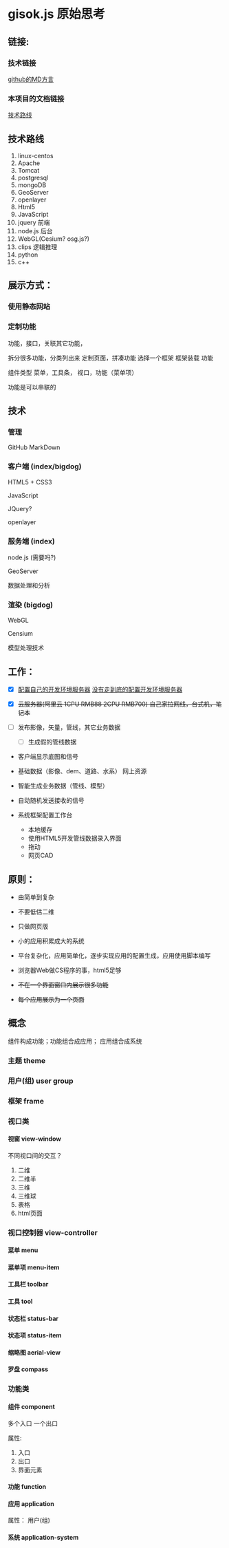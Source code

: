 # gisok.js 原始思考

## 链接:

### 技术链接

[github的MD方言](https://github.com/guodongxiaren/README/blob/master/README.md)

### 本项目的文档链接


[技术路线](./技术路线.md)

## 技术路线

1. linux-centos
1. Apache
1. Tomcat
1. postgresql
1. mongoDB
1. GeoServer
1. openlayer
1. Html5
1. JavaScript
1. jquery 前端
1. node.js 后台
1. WebGL(Cesium? osg.js?)
1. clips 逻辑推理
1. python
1. c++

## 展示方式：

### 使用静态网站

### 定制功能

功能，接口，关联其它功能，

拆分很多功能，分类列出来
定制页面，拼凑功能
选择一个框架
框架装载 功能

组件类型 菜单，工具条， 视口，功能（菜单项）

功能是可以串联的

##  技术

### 管理

GitHub
MarkDown

### 客户端 (index/bigdog)

HTML5 + CSS3

JavaScript

JQuery?

openlayer

### 服务端 (index)

node.js (需要吗?)

GeoServer

数据处理和分析

### 渲染 (bigdog)

WebGL

Censium

模型处理技术

## 工作：

- [x] [配置自己的开发环境服务器](./centos从小到大.md)
    [没有走到底的配置开发环境服务器](./setup-config-circumstance.md)

- [x] ~~云服务器(阿里云 1CPU RMB88  2CPU RMB700) 自己家拉网线，台式机，笔记本~~

- [ ] 发布影像，矢量，管线，其它业务数据
    - [ ] 生成假的管线数据

* 客户端显示底图和信号

* 基础数据（影像、dem、道路、水系） 网上资源

* 智能生成业务数据（管线、模型）

* 自动随机发送接收的信号

* 系统框架配置工作台

    * 本地缓存
    * 使用HTML5开发管线数据录入界面
    * 拖动
    * 网页CAD

## 原则：

* 由简单到复杂
* 不要低估二维
* 只做网页版
* 小的应用积累成大的系统
* 平台复杂化，应用简单化，逐步实现应用的配置生成，应用使用脚本编写
* 浏览器Web做CS程序的事，html5足够


* ~~不在一个界面窗口内展示很多功能~~
* ~~每个应用展示为一个页面~~

## 概念

组件构成功能；功能组合成应用； 应用组合成系统

### 主题 theme

### 用户(组) user group

### 框架 frame

### 视口类

#### 视窗 view-window

不同视口间的交互？

1. 二维
1. 二维半
1. 三维
1. 三维球
1. 表格
1. html页面

### 视口控制器 view-controller

#### 菜单 menu

#### 菜单项 menu-item

#### 工具栏 toolbar

#### 工具 tool

#### 状态栏 status-bar

#### 状态项 status-item

#### 缩略图 aerial-view

#### 罗盘 compass

### 功能类

#### 组件 component

多个入口
一个出口

属性:

1. 入口
1. 出口
1. 界面元素

#### 功能 function

#### 应用 application

属性：
用户(组)

#### 系统 application-system